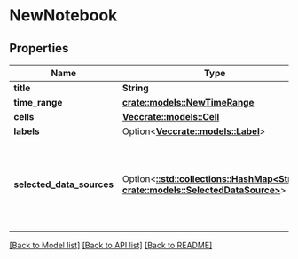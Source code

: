 # NewNotebook

## Properties

Name | Type | Description | Notes
------------ | ------------- | ------------- | -------------
**title** | **String** |  | 
**time_range** | [**crate::models::NewTimeRange**](newTimeRange.md) |  | 
**cells** | [**Vec<crate::models::Cell>**](cell.md) |  | 
**labels** | Option<[**Vec<crate::models::Label>**](label.md)> |  | [optional]
**selected_data_sources** | Option<[**::std::collections::HashMap<String, crate::models::SelectedDataSource>**](selectedDataSource.md)> | This is a mapping from the provider type to the data source selected for that type | [optional]

[[Back to Model list]](../README.md#documentation-for-models) [[Back to API list]](../README.md#documentation-for-api-endpoints) [[Back to README]](../README.md)


